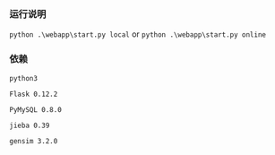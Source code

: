 ### 运行说明

`python .\webapp\start.py local` or `python .\webapp\start.py online`

### 依赖

`python3`

`Flask 0.12.2`

`PyMySQL 0.8.0`

`jieba 0.39`

`gensim 3.2.0`



